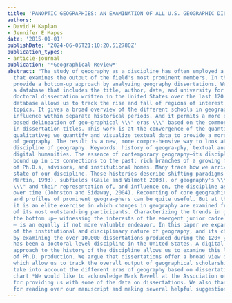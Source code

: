 ```yaml
---
title: 'PANOPTIC GEOGRAPHIES: AN EXAMINATION OF ALL U.S. GEOGRAPHIC DISSERTATIONS'
authors:
- David H Kaplan
- Jennifer E Mapes
date: '2015-01-01'
publishDate: '2024-06-05T21:10:20.512780Z'
publication_types:
- article-journal
publication: '*Geographical Review*'
abstract: "The study of geography as a discipline has often employed a top-down approach
  that examines the output of the field's most prominent members. In this paper, we
  provide a bottom-up approach by analyzing geography dissertations. We start by assembling
  a database that includes the title, author, date, and university for every geographic
  doctoral dissertation written in the United States over the last 120 years. The
  database allows us to track the rise and fall of regions of interest and specific
  topics. It gives a broad overview of the different schools in geography and their
  influence within separate historical periods. And it permits a more empirically
  based delineation of geo-graphical \\\" eras \\\" based on the commonality of words
  in dissertation titles. This work is at the convergence of the quantitative and
  qualitative; we quantify and visualize textual data to provide a more robust history
  of geography. The result is a new, more compre-hensive way to look at the changing
  discipline of geography. Keywords: history of geogra-phy, textual analysis, dissertations,
  digital humanities. The essence of contemporary geography—its disciplinary DNA—is
  bound up in its connections to the past: rich branches of a growing family tree
  of Ph.D.s, advisors, and institutional homes. Many trace how we arrived at the current
  state of our discipline. These histories describe shifting paradigms (James and
  Martin, 1993), subfields (Gaile and Wilmott 2003), or geography's \\\" key think-ers
  \\\" and their representation of, and influence on, the discipline as it changed
  over time (Johnston and Sidaway, 2004). Recounting of core geographical debates
  and profiles of prominent geogra-phers can be quite useful. But at the same time,
  it is an elite exercise in which changes in geography are examined from the standpoint
  of its most outstand-ing participants. Characterizing the trends in geography from
  the bottom up— witnessing the interests of the emergent junior cadre of geographers
  – is an equally if not more valuable endeavor. In this paper we expand current under-standings
  of the institutional and disciplinary nature of geography, and its change over time
  by examining the over 10,000 dissertations produced during the 120+ years that geography
  has been a doctoral-level discipline in the United States. A digital humanities
  approach to the history of the discipline allows us to examine this large database
  of Ph.D. production. We argue that dissertations offer a broad view of the field,
  which allow us to track the overall output of geographical scholarship by university,
  take into account the different eras of geography based on dissertation topics,
  chart *We would like to acknowledge Mark Revell at the Association of American Geographers
  for providing us with some of the data on dissertations. We also thank Kelly Turner
  for reading over our manuscript and making several helpful suggestions."
---
```

